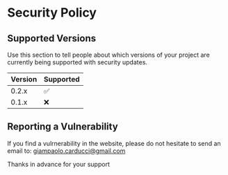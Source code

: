 # Security Policy

## Supported Versions

Use this section to tell people about which versions of your project are
currently being supported with security updates.

| Version | Supported          |
| ------- | ------------------ |
| 0.2.x   | :white_check_mark: |
| 0.1.x   | :x:                |


## Reporting a Vulnerability

If you find a vulrnerability in the website, please do not hesitate to send an email to:
giampaolo.carducci@gmail.com

Thanks in advance for your support
